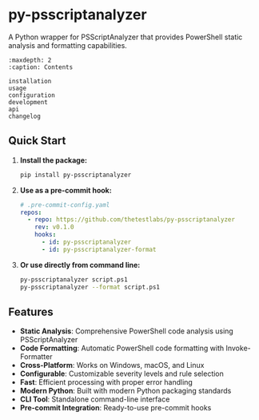 # py-psscriptanalyzer

A Python wrapper for PSScriptAnalyzer that provides PowerShell static analysis and formatting capabilities.

```{toctree}
:maxdepth: 2
:caption: Contents

installation
usage
configuration
development
api
changelog
```

## Quick Start

1. **Install the package:**

   ```bash
   pip install py-psscriptanalyzer
   ```

2. **Use as a pre-commit hook:**

   ```yaml
   # .pre-commit-config.yaml
   repos:
     - repo: https://github.com/thetestlabs/py-psscriptanalyzer
       rev: v0.1.0
       hooks:
         - id: py-psscriptanalyzer
         - id: py-psscriptanalyzer-format
   ```

3. **Or use directly from command line:**

   ```bash
   py-psscriptanalyzer script.ps1
   py-psscriptanalyzer --format script.ps1
   ```

## Features

- **Static Analysis**: Comprehensive PowerShell code analysis using PSScriptAnalyzer
- **Code Formatting**: Automatic PowerShell code formatting with Invoke-Formatter
- **Cross-Platform**: Works on Windows, macOS, and Linux
- **Configurable**: Customizable severity levels and rule selection
- **Fast**: Efficient processing with proper error handling
- **Modern Python**: Built with modern Python packaging standards
- **CLI Tool**: Standalone command-line interface
- **Pre-commit Integration**: Ready-to-use pre-commit hooks
